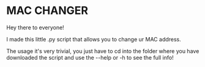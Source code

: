 # MAC CHANGER

Hey there to everyone!

I made this little .py script that allows you to change ur MAC address.

The usage it's very trivial, you just have to cd into the folder where you have downloaded the script and use the --help or -h to see the full info!
